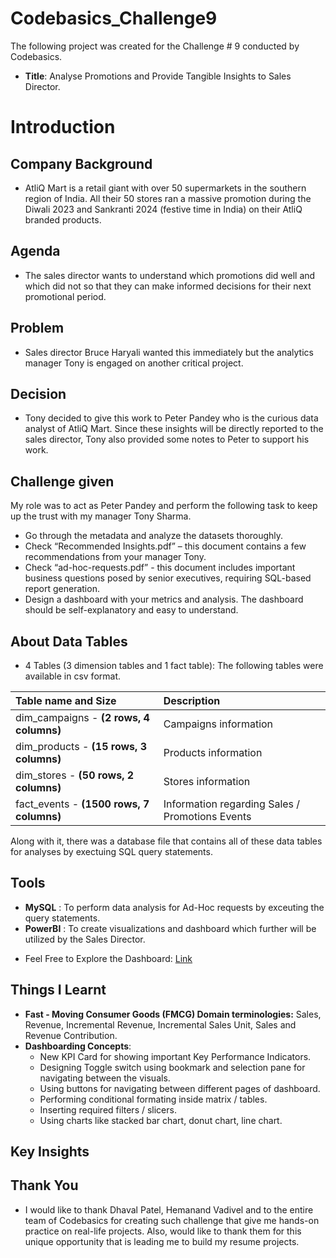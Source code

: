 # Codebasics_Challenge9
The following project was created for the Challenge # 9 conducted by Codebasics.
- **Title**: Analyse Promotions and Provide Tangible Insights to Sales Director.

# Introduction
## Company Background
- AtliQ Mart is a retail giant with over 50 supermarkets in the southern region of India. All their 50 stores ran a massive promotion during the Diwali 2023 and Sankranti 2024 (festive time in India) on their AtliQ branded products.

## Agenda
- The sales director wants to understand which promotions did well and which did not so that they can make informed decisions for their next promotional period.

## Problem
- Sales director Bruce Haryali wanted this immediately but the analytics manager Tony is engaged on another critical project.

## Decision
- Tony decided to give this work to Peter Pandey who is the curious data analyst of AtliQ Mart. Since these insights will be directly reported to the sales director, Tony also provided some notes to Peter to support his work.

## Challenge given
My role was to act as Peter Pandey and perform the following task to keep up the trust with my manager Tony Sharma. 
- Go through the metadata and analyze the datasets thoroughly.
- Check “Recommended Insights.pdf” – this document contains a few recommendations from your manager Tony.
- Check “ad-hoc-requests.pdf” - this document includes important business questions posed by senior executives, requiring SQL-based report generation.
- Design a dashboard with your metrics and analysis. The dashboard should be self-explanatory and easy to understand.

## About Data Tables
- 4 Tables (3 dimension tables and 1 fact table): The following tables were available in csv format.

| Table name and Size | Description |
| :------------------- | :------------------- |
| dim_campaigns - **(2 rows, 4 columns)** | Campaigns information |
| dim_products - **(15 rows, 3 columns)** | Products information |
| dim_stores - **(50 rows, 2 columns)** | Stores information |
| fact_events - **(1500 rows, 7 columns)** | Information regarding Sales / Promotions Events |

Along with it, there was a database file that contains all of these data tables for analyses by exectuing SQL query statements. 

## Tools
* **MySQL** : To perform data analysis for Ad-Hoc requests by exceuting the query statements. 
* **PowerBI** : To create visualizations and dashboard which further will be utilized by the Sales Director.

- Feel Free to Explore the Dashboard: 
[Link](https://app.powerbi.com/view?r=eyJrIjoiN2ZkZjdhM2UtZDU4OC00YjFhLThlYTYtYWJjODRlZDI2NjcxIiwidCI6ImRmODY3OWNkLWE4MGUtNDVkOC05OWFjLWM4M2VkN2ZmOTVhMCJ9)

## Things I Learnt
- **Fast - Moving Consumer Goods (FMCG) Domain terminologies:** Sales, Revenue, Incremental Revenue, Incremental Sales Unit, Sales and Revenue Contribution.
- **Dashboarding Concepts**:
    - New KPI Card for showing important Key Performance Indicators.
    - Designing Toggle switch using bookmark and selection pane for navigating between the visuals.
    - Using buttons for navigating between different pages of dashboard.
    - Performing conditional formating inside matrix / tables.
    - Inserting required filters / slicers.
    - Using charts like stacked bar chart, donut chart, line chart.

## Key Insights


## Thank You
- I would like to thank Dhaval Patel, Hemanand Vadivel and to the entire team of Codebasics for creating such challenge that give me hands-on practice on real-life projects. Also, would like to thank them for this unique opportunity that is leading me to build my resume projects.
